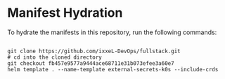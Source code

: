 
# Manifest Hydration

To hydrate the manifests in this repository, run the following commands:

```shell

git clone https://github.com/ixxeL-DevOps/fullstack.git
# cd into the cloned directory
git checkout fb457e9577a9444ace68711e31b073efee3a60e7
helm template . --name-template external-secrets-k0s --include-crds
```